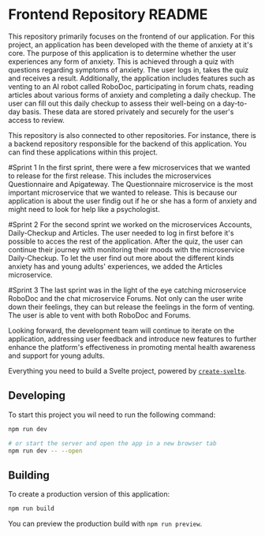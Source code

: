 # Frontend Repository README

This repository primarily focuses on the frontend of our application. For this project, an application has been developed with the theme of anxiety at it's core. The purpose of this application is to determine whether the user experiences any form of anxiety. This is achieved through a quiz with questions regarding symptoms of anxiety. The user logs in, takes the quiz and receives a result. Additionally, the application includes features such as venting to an AI robot called RoboDoc, participating in forum chats, reading articles about various forms of anxiety and completing a daily checkup. The user can fill out this daily checkup to assess their well-being on a day-to-day basis. These data are stored privately and securely for the user's access to review.

This repository is also connected to other repositories. For instance, there is a backend repository responsible for the backend of this application. You can find these applications within this project.

#Sprint 1
In the first sprint, there were a few microservices that we wanted to release for the first release. This includes the microservices Questionnaire and Apigateway. The Questionnaire microservice is the most important microservice that we wanted to release. This is because our application is about the user findig out if he or she has a form of anxiety and might need to look for help like a psychologist. 

#Sprint 2
For the second sprint we worked on the microservices Accounts, Daily-Checkup and Articles. The user needed to log in first before it's possible to acces the rest of the application. After the quiz, the user can continue their journey with monitoring their moods with the microservice Daily-Checkup. To let the user find out more about the different kinds anxiety has and young adults' experiences, we added the Articles microservice. 

#Sprint 3
The last sprint was in the light of the eye catching microservice RoboDoc and the chat microservice Forums. Not only can the user write down their feelings, they can but release the feelings in the form of venting. The user is able to vent with both RoboDoc and Forums.

Looking forward, the development team will continue to iterate on the application, addressing user feedback and introduce new features to further enhance the platform's effectiveness in promoting mental health awareness and support for young adults.

Everything you need to build a Svelte project, powered by [`create-svelte`](https://github.com/sveltejs/kit/tree/master/packages/create-svelte).


## Developing

To start this project you wil need to run the following command:

```bash
npm run dev

# or start the server and open the app in a new browser tab
npm run dev -- --open
```

## Building

To create a production version of this application:

```bash
npm run build
```

You can preview the production build with `npm run preview`.

